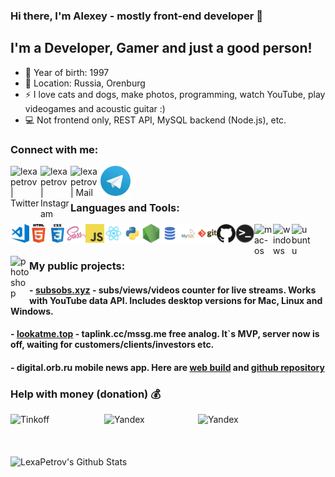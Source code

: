 ### Hi there, I'm Alexey - mostly front-end developer 👋

## I'm a Developer, Gamer and just a good person!
- 📅 Year of birth: 1997
- 📍  Location: Russia, Orenburg
- ⚡ I love cats and dogs, make photos, programming, watch YouTube, play videogames and acoustic guitar :)
- 💻 Not frontend only, REST API, MySQL backend (Node.js), etc.

### Connect with me:
[<img align="left" alt="lexapetrov | Twitter" width="48px" src="https://img.icons8.com/fluent/48/000000/twitter.png" />][twitter]
[<img align="left" alt="lexapetrov | Instagram" width="48px" src="https://img.icons8.com/fluent/48/000000/instagram-new.png" />][instagram]
[<img align="left" alt="lexapetrov | Mail" width="48px" src="https://img.icons8.com/fluent/48/000000/important-mail.png" />][mail]
[<img align="left" alt="lexapetrov | Telegram" width="48px" src="https://raw.githubusercontent.com/github/explore/80688e429a7d4ef2fca1e82350fe8e3517d3494d/topics/telegram/telegram.png" />][telegram]

<br />
<br />

### Languages and Tools:

<img align="left" alt="Visual Studio Code" width="30px" src="https://raw.githubusercontent.com/github/explore/80688e429a7d4ef2fca1e82350fe8e3517d3494d/topics/visual-studio-code/visual-studio-code.png" />
<img align="left" alt="HTML5" width="30px" src="https://raw.githubusercontent.com/github/explore/80688e429a7d4ef2fca1e82350fe8e3517d3494d/topics/html/html.png" />
<img align="left" alt="CSS3" width="30px" src="https://raw.githubusercontent.com/github/explore/80688e429a7d4ef2fca1e82350fe8e3517d3494d/topics/css/css.png" />
<img align="left" alt="Sass" width="30px" src="https://raw.githubusercontent.com/github/explore/80688e429a7d4ef2fca1e82350fe8e3517d3494d/topics/sass/sass.png" />
<img align="left" alt="JavaScript" width="30px" src="https://raw.githubusercontent.com/github/explore/80688e429a7d4ef2fca1e82350fe8e3517d3494d/topics/javascript/javascript.png" />
<img align="left" alt="React" width="30px" src="https://raw.githubusercontent.com/github/explore/80688e429a7d4ef2fca1e82350fe8e3517d3494d/topics/react/react.png" />
<img align="left" alt="HTML5" width="30px" src="https://raw.githubusercontent.com/github/explore/80688e429a7d4ef2fca1e82350fe8e3517d3494d/topics/python/python.png" />
<img align="left" alt="Node.js" width="30px" src="https://raw.githubusercontent.com/github/explore/80688e429a7d4ef2fca1e82350fe8e3517d3494d/topics/nodejs/nodejs.png" />
<img align="left" alt="SQL" width="30px" src="https://raw.githubusercontent.com/github/explore/80688e429a7d4ef2fca1e82350fe8e3517d3494d/topics/sql/sql.png" />
<img align="left" alt="MySQL" width="30px" src="https://raw.githubusercontent.com/github/explore/80688e429a7d4ef2fca1e82350fe8e3517d3494d/topics/mysql/mysql.png" />
<img align="left" alt="Git" width="30px" src="https://raw.githubusercontent.com/github/explore/80688e429a7d4ef2fca1e82350fe8e3517d3494d/topics/git/git.png" />
<img align="left" alt="GitHub" width="30px" src="https://raw.githubusercontent.com/github/explore/78df643247d429f6cc873026c0622819ad797942/topics/github/github.png" />
<img align="left" alt="HTML5" width="30px" src="https://raw.githubusercontent.com/github/explore/80688e429a7d4ef2fca1e82350fe8e3517d3494d/topics/terminal/terminal.png" />
<img align="left" alt="mac-os" width="30px" src="https://img.icons8.com/fluent/48/000000/mac-os.png" />
<img align="left" alt="windows" width="30px" src="https://img.icons8.com/color/48/000000/windows-10.png" />
<img align="left" alt="ubuntu" width="30px" src="https://img.icons8.com/color/48/000000/ubuntu--v1.png" />
<img align="left" alt="photoshop" width="30px" src="https://img.icons8.com/color/48/000000/adobe-photoshop.png" />


<br />
<br />

### My public projects:
#### - [subsobs.xyz] - subs/views/videos counter for live streams. Works with YouTube data API. Includes desktop versions for Mac, Linux and Windows.
#### - [lookatme.top] - taplink.cc/mssg.me free analog. It`s MVP, server now is off, waiting for customers/clients/investors etc.
#### - digital.orb.ru mobile news app. Here are [web build] and [github repository]

### Help with money (donation) 💰
[<img align="left" alt="Tinkoff" width="150px" src="https://buninave.ru/wp-content/uploads/2020/01/Tinkoff.jpg" /> ][Tinkoff bank] 
[<img align="left" alt="Yandex" width="150px" src="https://www.sostav.ru/app/public/images/news/2015/04/01/compressed/yandex.dengi_horizontal_rgb-01.png" />][Yandex Money] 
[<img align="left" alt="Yandex" width="150px" src="https://3.bp.blogspot.com/-p0xoHHCAfhw/WthjArvkT_I/AAAAAAAF6Ss/fyvhrV7y-e4eUnXDPTPtvMR-zq8XB4UkACLcBGAs/w1200-h630-p-k-no-nu/%25D0%25B4%25D0%25BE%25D0%25BD%25D0%25B5%25D0%25B9%25D1%2588%25D0%25BD%2B%25D0%25B0%25D0%25BB%25D0%25B5%25D1%2580%25D1%2582%25D1%2581.jpg"/>][Donation Alerts]

<br />
<br />
<br />
<br />

<img align="left" alt="LexaPetrov's Github Stats" src="https://github-readme-stats.codestackr.vercel.app/api?username=LexaPetrov&show_icons=true&hide_border=true" />

[Donation Alerts]: https://www.donationalerts.com/r/ne_creator
[Yandex Money]: http://money.yandex.ru/to/41001921826050
[Tinkoff bank]: https://www.tinkoff.ru/rm/petrov.aleksey68/IXJ5N7740/
[lookatme.top]: https://lexapetrov.github.io/lookatme.top
[subsobs.xyz]:https://lexapetrov.github.io/obs-subs
[mail]: mailto:al1111997@yandex.ru
[website]: https://lexapetrov.github.io
[twitter]: https://twitter.com/petrovlexax
[instagram]: https://instagram.com/ne.creator
[telegram]: https://t.me/killing4fun
[web build]: https://lexapetrov.github.io/rn-digital-news/index.html
[github repository]: https://github.com/lexapetrov/rn-digital-news
